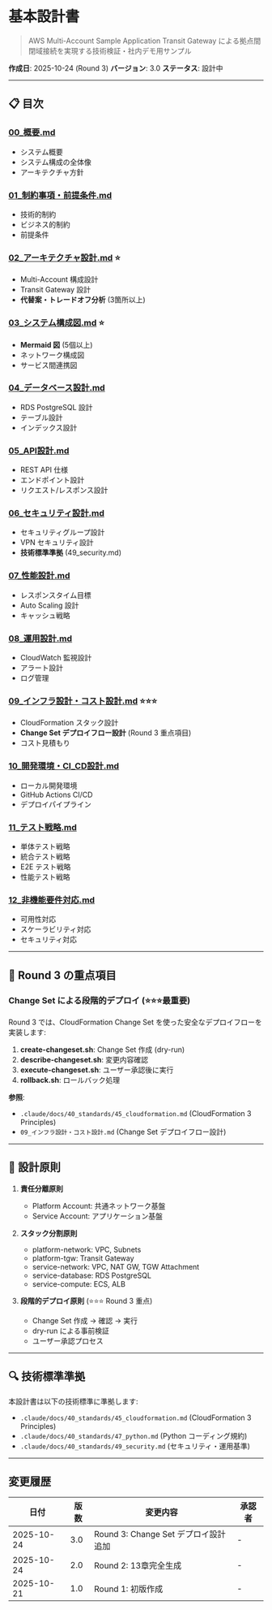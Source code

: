 # 基本設計書

> AWS Multi-Account Sample Application
> Transit Gateway による拠点間閉域接続を実現する技術検証・社内デモ用サンプル

**作成日**: 2025-10-24 (Round 3)
**バージョン**: 3.0
**ステータス**: 設計中

---

## 📋 目次

### [00_概要.md](./00_概要.md)
- システム概要
- システム構成の全体像
- アーキテクチャ方針

### [01_制約事項・前提条件.md](./01_制約事項・前提条件.md)
- 技術的制約
- ビジネス的制約
- 前提条件

### [02_アーキテクチャ設計.md](./02_アーキテクチャ設計.md) ⭐
- Multi-Account 構成設計
- Transit Gateway 設計
- **代替案・トレードオフ分析** (3箇所以上)

### [03_システム構成図.md](./03_システム構成図.md) ⭐
- **Mermaid 図** (5個以上)
- ネットワーク構成図
- サービス間連携図

### [04_データベース設計.md](./04_データベース設計.md)
- RDS PostgreSQL 設計
- テーブル設計
- インデックス設計

### [05_API設計.md](./05_API設計.md)
- REST API 仕様
- エンドポイント設計
- リクエスト/レスポンス設計

### [06_セキュリティ設計.md](./06_セキュリティ設計.md)
- セキュリティグループ設計
- VPN セキュリティ設計
- **技術標準準拠** (49_security.md)

### [07_性能設計.md](./07_性能設計.md)
- レスポンスタイム目標
- Auto Scaling 設計
- キャッシュ戦略

### [08_運用設計.md](./08_運用設計.md)
- CloudWatch 監視設計
- アラート設計
- ログ管理

### [09_インフラ設計・コスト設計.md](./09_インフラ設計・コスト設計.md) ⭐⭐⭐
- CloudFormation スタック設計
- **Change Set デプロイフロー設計** (Round 3 重点項目)
- コスト見積もり

### [10_開発環境・CI_CD設計.md](./10_開発環境・CI_CD設計.md)
- ローカル開発環境
- GitHub Actions CI/CD
- デプロイパイプライン

### [11_テスト戦略.md](./11_テスト戦略.md)
- 単体テスト戦略
- 統合テスト戦略
- E2E テスト戦略
- 性能テスト戦略

### [12_非機能要件対応.md](./12_非機能要件対応.md)
- 可用性対応
- スケーラビリティ対応
- セキュリティ対応

---

## 🎯 Round 3 の重点項目

### Change Set による段階的デプロイ (⭐⭐⭐最重要)

Round 3 では、CloudFormation Change Set を使った安全なデプロイフローを実装します:

1. **create-changeset.sh**: Change Set 作成 (dry-run)
2. **describe-changeset.sh**: 変更内容確認
3. **execute-changeset.sh**: ユーザー承認後に実行
4. **rollback.sh**: ロールバック処理

**参照**:
- `.claude/docs/40_standards/45_cloudformation.md` (CloudFormation 3 Principles)
- `09_インフラ設計・コスト設計.md` (Change Set デプロイフロー設計)

---

## 📝 設計原則

1. **責任分離原則**
   - Platform Account: 共通ネットワーク基盤
   - Service Account: アプリケーション基盤

2. **スタック分割原則**
   - platform-network: VPC, Subnets
   - platform-tgw: Transit Gateway
   - service-network: VPC, NAT GW, TGW Attachment
   - service-database: RDS PostgreSQL
   - service-compute: ECS, ALB

3. **段階的デプロイ原則** (⭐⭐⭐ Round 3 重点)
   - Change Set 作成 → 確認 → 実行
   - dry-run による事前検証
   - ユーザー承認プロセス

---

## 🔍 技術標準準拠

本設計書は以下の技術標準に準拠します:

- `.claude/docs/40_standards/45_cloudformation.md` (CloudFormation 3 Principles)
- `.claude/docs/40_standards/47_python.md` (Python コーディング規約)
- `.claude/docs/40_standards/49_security.md` (セキュリティ・運用基準)

---

## 変更履歴

| 日付 | 版数 | 変更内容 | 承認者 |
|------|------|----------|--------|
| 2025-10-24 | 3.0 | Round 3: Change Set デプロイ設計追加 | - |
| 2025-10-24 | 2.0 | Round 2: 13章完全生成 | - |
| 2025-10-21 | 1.0 | Round 1: 初版作成 | - |
